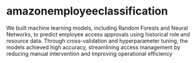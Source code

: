 # amazonemployeeclassification
We built machine learning models, including Random Forests and Neural Networks, to predict employee access approvals using historical role and resource data. Through cross-validation and hyperparameter tuning, the models achieved high accuracy, streamlining access management by reducing manual intervention and improving operational efficiency
